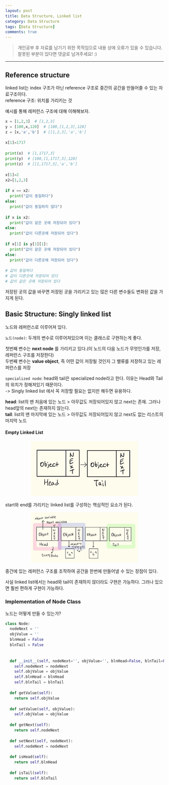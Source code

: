 ```yaml
---
layout: post
title: Data Structure, Linked list
category: Data Structure
tags: [Data Structure]
comments: true
---
```


> 개인공부 후 자료를 남기기 위한 목적임으로 내용 상에 오류가 있을 수 있습니다.    
잘못된 부분이 있다면 댓글로 남겨주세요! :)

<hr>


## Reference structure

linked list는 index 구조가 아닌 reference 구조로 중간의 공간을 만들어줄 수 있는 자료구조이다.<br>
reference 구조: 위치를 가리키는 것

예시를 통해 레퍼런스 구조에 대해 이해해보자.

```python
x = [1,2,3]  # [1,2,3]
y = [100,x,120]  # [100,[1,2,3],120]
z = [x,'a','b']  # [[1,2,3],'a','b']

x[1]=1717

print(x)  # [1,1717,3]
print(y)  # [100,[1,1717,3],120]
print(z)  # [[1,1717,3],'a','b']

x[1]=2
x2=[1,2,3]

if x == x2:
  print("값이 동일하다")
else:
  print("값이 동일하지 않다")

if x is x2:
  print("값이 같은 곳에 저장되어 있다")
else:
  print("값이 다른곳에 저장되어 있다")

if x[1] is y[1][1]:
  print("값이 같은 곳에 저장되어 있다")
else:
  print("값이 다른곳에 저장되어 있다")

# 값이 동일하다
# 값이 다른곳에 저장되어 있다
# 값이 같은 곳에 저장되어 있다
```

저장된 곳의 값을 바꾸면 저장된 곳을 가리키고 있는 많은 다른 변수들도 변화된 값을 가지게 된다.



## Basic Structure: Singly linked list

노드와 레퍼런스로 이루어져 있다.

`노드(node)`: 두개의 변수로 이루어져있으며 이는 클래스로 구현하는게 좋다.

첫번째 변수는 **next node** 를 가리키고 있다.(이 노드의 다음 노드가 무엇인가를 저장, 레퍼런스 구조를 저장한다)<br>
두번째 변수는 **value object**, 즉 어떤 값이 저장될 것인지 그 밸류를 저장하고 있는 레퍼런스를 저장

`specialized node`: head와 tail은 specialized node라고 한다. 이유는 Head와 Tail의 위치가 정해져있기 때문이다.<br>
 -> Singly linked list 에서 꼭 저장할 필요는 없지만 해두면 유용하다.

**head**: list의 맨 처음에 있는 노드 > 아무값도 저장되어있지 않고 next는 존재. 그러나 head앞의 next는 존재하지 않는다.<br>
**tail**: list의 맨 마지막에 있는 노드 > 아무값도 저장되어있지 않고 next도 없는 리스트의 마지막 노드


#### Empty Linked List

<center>
<figure>
<img src="/assets/post-img/DataStructure/4.jpeg" alt="" width="80%">
</figure>
</center>

start와 end를 가리키는 linked list를 구성하는 핵심적인 요소가 된다.

<center>
<figure>
<img src="/assets/post-img/DataStructure/3.jpeg" alt="" width="80%">
</figure>
</center>

중간에 있는 레퍼런스 구조를 조작하여 공간을 한번에 만들어낼 수 있는 장점이 있다.

사실 linked list에서는 head와 tail이 존재하지 않더라도 구현은 가능하다. 그러나 있으면 훨씬 편하게 구현이 가능하다.

### Implementation of Node Class

노드는 어떻게 만들 수 있는가?


```python
class Node:
  nodeNext = ''
  objValue = ''
  blnHead = False
  blnTail = False


  def __init__(self, nodeNext='', objValue='', blnHead=False, blnTail=False):
    self.nodeNext = nodeNext
    self.objValue = objValue
    self.blnHead = blnHead
    self.blnTail = blnTail

  def getValue(self):
    return self.objValue

  def setValue(self, objValue):
    self.objValue = objValue

  def getNext(self):
    return self.nodeNext

  def setNext(self, nodeNext):
    self.nodeNext = nodeNext

  def isHead(self):
    return self.blnHead

  def isTail(self):
    return self.blnTail
```

